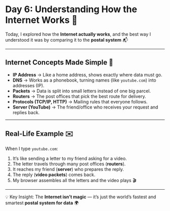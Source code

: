# Day 6: Understanding How the Internet Works 🚀

Today, I explored how the **Internet actually works**, and the best way I understood it was by comparing it to the **postal system** 📬  

---

## Internet Concepts Made Simple 📍

- **IP Address** → Like a home address, shows exactly where data must go.  
- **DNS** → Works as a phonebook, turning names (like `youtube.com`) into addresses (IP).  
- **Packets** → Data is split into small letters instead of one big parcel.  
- **Routers** → The post offices that pick the best route for delivery.  
- **Protocols (TCP/IP, HTTP)** → Mailing rules that everyone follows.  
- **Server (YouTube)** → The friend/office who receives your request and replies back.  

---

## Real-Life Example ✉️

When I type `youtube.com`:  

1. It’s like sending a letter to my friend asking for a video.  
2. The letter travels through many post offices (**routers**).  
3. It reaches my friend (**server**) who prepares the reply.  
4. The reply (**video packets**) comes back.  
5. My browser assembles all the letters and the video plays 🎬  

---

💡 Key Insight: The **Internet isn’t magic** — it’s just the world’s fastest and smartest **postal system for data** 🌍
